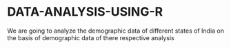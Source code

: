 # DATA-ANALYSIS-USING-R
We are going to analyze the demographic data of different states of India on the basis of  demographic data of there respective analysis
